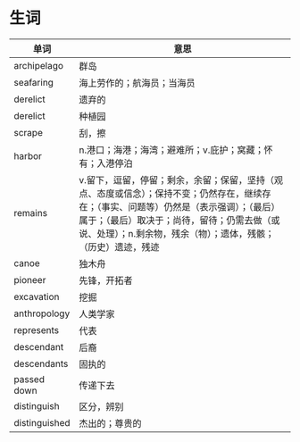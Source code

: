 # 生词

单词|意思
---|---
archipelago | 群岛
seafaring|海上劳作的；航海员；当海员
derelict | 遗弃的
derelict | 种植园
scrape|刮，擦
harbor|n.港口；海港；海湾；避难所；v.庇护；窝藏；怀有；入港停泊
remains|v.留下，逗留，停留；剩余，余留；保留，坚持（观点、态度或信念）；保持不变；仍然存在，继续存在；（事实、问题等）仍然是（表示强调）；（最后）属于；（最后）取决于；尚待，留待；仍需去做（或说、处理）；n.剩余物，残余（物）；遗体，残骸；（历史）遗迹，残迹 
canoe|独木舟
pioneer|先锋，开拓者
excavation | 挖掘
anthropology|人类学家
represents |代表
descendant | 后裔
descendants |固执的
passed down|传递下去
distinguish | 区分，辨别
distinguished | 杰出的；尊贵的

